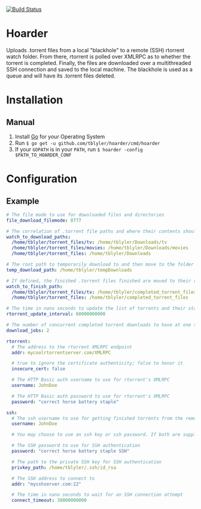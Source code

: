 [![Build Status](https://travis-ci.org/tblyler/hoarder.svg?branch=master)](https://travis-ci.org/tblyler/hoarder)
# Hoarder
Uploads .torrent files from a local "blackhole" to a remote (SSH) rtorrent watch folder. From there, rtorrent is polled over XMLRPC as to whether the torrent is completed. Finally, the files are downloaded over a multithreaded SSH connection and saved to the local machine. The blackhole is used as a queue and will have its .torrent files deleted.

# Installation
## Manual
1. Install [Go](https://golang.org) for your Operating System
2. Run `$ go get -u github.com/tblyler/hoarder/cmd/hoarder`
3. If your `GOPATH` is in your `PATH`, run `$ hoarder -config $PATH_TO_HOARDER_CONF`

# Configuration
## Example
```yaml
# The file mode to use for downloaded files and directories
file_download_filemode: 0777

# The correlation of .torrent file paths and where their contents should be downloaded to"
watch_to_download_paths:
  /home/tblyler/torrent_files/tv: /home/tblyler/Downloads/tv
  /home/tblyler/torrent_files/movies: /home/tblyler/Downloads/movies
  /home/tblyler/torrent_files: /home/tblyler/Downloads

# The root path to temporarily download to and then move to the folder in the setting above. The destination path is created underneath the temp_download_path
temp_download_path: /home/tblyler/tempDownloads

# If defined, the finished .torrent files finished are moved to their respected path here. Otherwise, they are deleted.
watch_to_finish_path:
  /home/tblyler/torrent_files/tv: /home/tblyler/completed_torrent_files/tv
  /home/tblyler/torrent_files: /home/tblyler/completed_torrent_files

# The time in nano seconds to update the list of torrents and their statuses in rTorrent
rtorrent_update_interval: 60000000000

# The number of concurrent completed torrent downloads to have at one time
download_jobs: 2

rtorrent:
  # The address to the rtorrent XMLRPC endpoint
  addr: mycoolrtorrentserver.com/XMLRPC

  # true to ignore the certificate authenticity; false to honor it
  insecure_cert: false

  # The HTTP Basic auth username to use for rtorrent's XMLRPC
  username: JohnDoe

  # The HTTP Basic auth password to use for rtorrent's XMLRPC
  password: "correct horse battery staple"

ssh:
  # The ssh username to use for getting finished torrents from the remote host
  username: JohnDoe

  # You may choose to use an ssh key or ssh password. If both are supplied, the password will not be used.

  # The SSH password to use for SSH authentication
  password: "correct horse battery staple SSH"

  # The path to the private SSH key for SSH authentication
  privkey_path: /home/tblyler/.ssh/id_rsa

  # The SSH address to connect to
  addr: "mysshserver.com:22"

  # The time in nano seconds to wait for an SSH connection attempt
  connect_timeout: 30000000000
```
